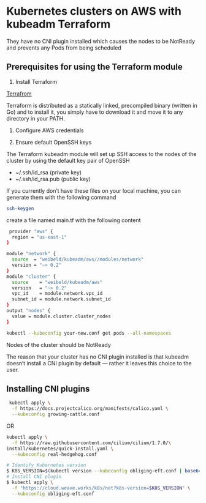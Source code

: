 # Kubernetes clusters on AWS with kubeadm Terraform

They have no CNI plugin installed which causes the nodes to be NotReady and prevents any Pods from being scheduled

## Prerequisites for using the Terraform module

1. Install Terraform

[Terrafrom](https://www.terraform.io/downloads/)

Terraform is distributed as a statically linked, precompiled binary (written in Go)
and to install it, you simply have to download it and move it to any directory in your PATH.

1. Configure AWS credentials

1. Ensure default OpenSSH keys

The Terraform kubeadm module will set up SSH access to the nodes of the cluster
by using the default key pair of OpenSSH

- ~/.ssh/id_rsa (private key)
- ~/.ssh/id_rsa.pub (public key)

If you currently don’t have these files on your local machine,
you can generate them with the following command

```bash
ssh-keygen
```

create a file named main.tf with the following content

```bash
 provider "aws" {
  region = "us-east-1"
}

module "network" {
  source  = "weibeld/kubeadm/aws//modules/network"
  version = "~> 0.2"
}
module "cluster" {
  source    = "weibeld/kubeadm/aws"
  version   = "~> 0.2"
  vpc_id    = module.network.vpc_id
  subnet_id = module.network.subnet_id
}
output "nodes" {
  value = module.cluster.cluster_nodes
}
```

```bash
kubectl --kubeconfig your-new.conf get pods --all-namespaces
```

Nodes of the cluster should be NotReady

The reason that your cluster has no CNI plugin installed is that kubeadm doesn’t install a CNI plugin by default — rather it leaves this choice to the user.

## Installing CNI plugins

```bash
 kubectl apply \
  -f https://docs.projectcalico.org/manifests/calico.yaml \
  --kubeconfig growing-cattle.conf

```

OR

```bash
kubectl apply \
  -f https://raw.githubusercontent.com/cilium/cilium/1.7.0/\
install/kubernetes/quick-install.yaml \
  --kubeconfig real-hedgehog.conf
```

```bash
# Identify Kubernetes version
$ K8S_VERSION=$(kubectl version --kubeconfig obliging-eft.conf | base64 | tr -d '\n')
# Install CNI plugin
$ kubectl apply \
  -f "https://cloud.weave.works/k8s/net?k8s-version=$K8S_VERSION" \
  --kubeconfig obliging-eft.conf
```
